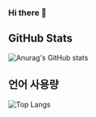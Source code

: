 ### Hi there 👋

<!--
**Nohgyumin0812/Nohgyumin0812** is a ✨ _special_ ✨ repository because its `README.md` (this file) appears on your GitHub profile.

Here are some ideas to get you started:

- 🔭 I’m currently working on ...
- 🌱 I’m currently learning ...
- 👯 I’m looking to collaborate on ...
- 🤔 I’m looking for help with ...
- 💬 Ask me about ...
- 📫 How to reach me: ...
- 😄 Pronouns: ...
- ⚡ Fun fact: ...
-->

## GitHub Stats

![Anurag's GitHub stats](https://github-readme-stats.vercel.app/api?username=your-username&show_icons=true&theme=radical)

## 언어 사용량

![Top Langs](https://github-readme-stats.vercel.app/api/top-langs/?username=your-username&layout=compact)


